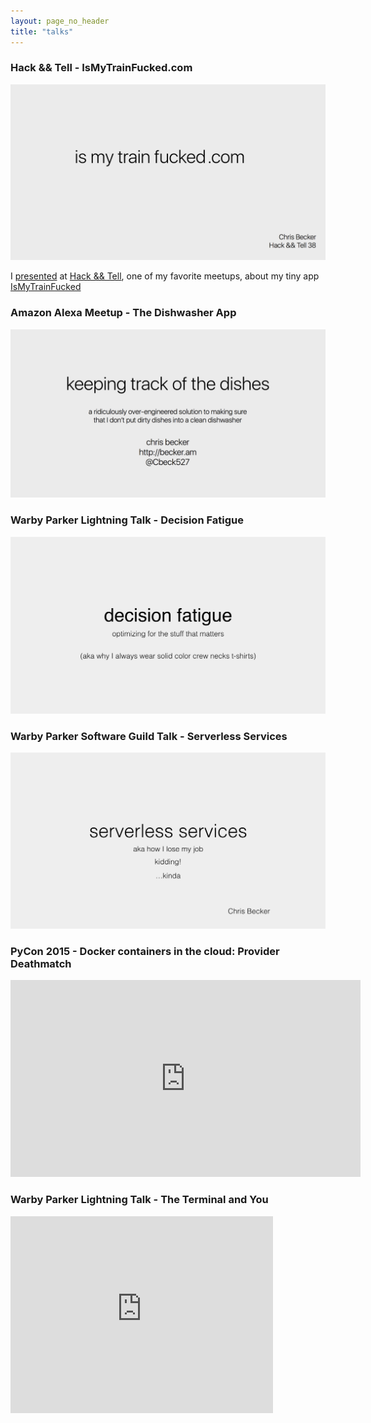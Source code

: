 ```yaml
---
layout: page_no_header
title: "talks"
---
```


### Hack && Tell - IsMyTrainFucked.com

[![Is My Train Fucked?](is_my_train_fucked.png)](/talks/is_my_train_fucked.pdf)

I
[presented](https://github.com/hackandtell/wrapup/blob/master/nyc/round-38-wrapup.md#chris-becker---is-my-train-fucked) at
[Hack && Tell](https://www.meetup.com/hack-and-tell/), one of my favorite
meetups, about my tiny app [IsMyTrainFucked](http://ismytrainfucked.com)


### Amazon Alexa Meetup - The Dishwasher App

[![The Dishwasher App](dishwasher_alexa_meetup.png)](/talks/dishwasher_alexa_meetup.pdf)

### Warby Parker Lightning Talk - Decision Fatigue

[![Decision Fatigue](decision_fatigue.png)](/talks/decision_fatigue.pdf)

### Warby Parker Software Guild Talk - Serverless Services

[![Serverless Services](serverless_services.png)](/talks/serverless_services.pdf)

### PyCon 2015 - Docker containers in the cloud: Provider Deathmatch

<iframe width="560" height="315" src="https://www.youtube.com/embed/yT2H-H39284" frameborder="0" allowfullscreen></iframe>

### Warby Parker Lightning Talk - The Terminal and You

<iframe width="420" height="315" src="https://www.youtube.com/embed/JJoFlTDEaV0" frameborder="0" allowfullscreen></iframe>
